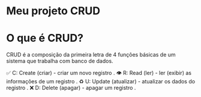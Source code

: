 # Meu projeto CRUD

# **O que é CRUD?**

CRUD é a composição da primeira letra de 4 funções básicas de um sistema que trabalha com banco de dados.

✅ C: Create (criar) - criar um novo registro  .
👁 R: Read (ler) - ler (exibir) as informações de um registro  .
♻️ U: Update (atualizar) - atualizar os dados do registro  .
❌ D: Delete (apagar) - apagar um registro  .
